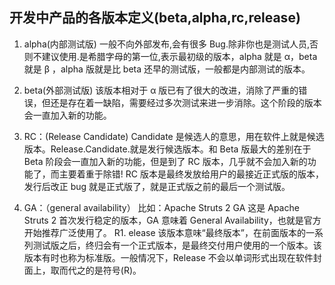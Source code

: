 ## 开发中产品的各版本定义(beta,alpha,rc,release)

1. alpha(内部测试版) 一般不向外部发布,会有很多 Bug.除非你也是测试人员,否则不建议使用.是希腊字母的第一位,表示最初级的版本，alpha 就是 α，beta 就是 β ，alpha 版就是比 beta 还早的测试版，一般都是内部测试的版本。

2. beta(外部测试版) 该版本相对于 α 版已有了很大的改进，消除了严重的错误，但还是存在着一缺陷，需要经过多次测试来进一步消除。这个阶段的版本会一直加入新的功能。

3. RC：(Release Candidate) Candidate 是候选人的意思，用在软件上就是候选版本。Release.Candidate.就是发行候选版本。和 Beta 版最大的差别在于 Beta 阶段会一直加入新的功能，但是到了 RC 版本，几乎就不会加入新的功能了，而主要着重于除错! RC 版本是最终发放给用户的最接近正式版的版本，发行后改正 bug 就是正式版了，就是正式版之前的最后一个测试版。

4. GA：（general availability） 比如：Apache Struts 2 GA 这是 Apache Struts 2 首次发行稳定的版本，GA 意味着 General Availability，也就是官方开始推荐广泛使用了。
   R1. elease 该版本意味“最终版本”，在前面版本的一系列测试版之后，终归会有一个正式版本，是最终交付用户使用的一个版本。该版本有时也称为标准版。一般情况下，Release 不会以单词形式出现在软件封面上，取而代之的是符号(R)。
